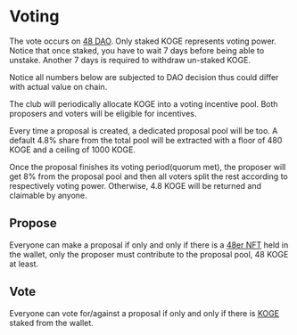 # Voting

The vote occurs on [48 DAO](https://www.bnb48.club). Only staked KOGE represents voting power. Notice that once staked, you have to wait 7 days before being able to unstake. Another 7 days is required to withdraw un-staked KOGE.

Notice all numbers below are subjected to DAO decision thus could differ with actual value on chain.

The club will periodically allocate KOGE into a voting incentive pool. Both proposers and voters will be eligible for incentives.

Every time a proposal is created, a dedicated proposal pool will be too. A default 4.8% share from the total pool will be extracted with a floor of 480 KOGE and a ceiling of 1000 KOGE.&#x20;

Once the proposal finishes its voting period(quorum met), the proposer will get 8% from the proposal pool and then all voters split the rest according to respectively voting power. Otherwise, 4.8 KOGE will be returned and claimable by anyone.

## Propose

Everyone can make a proposal if only and only if there is a [48er NFT](48er-nft.md) held in the wallet, only the proposer must contribute to the proposal pool, 48 KOGE at least.

## Vote

Everyone can vote for/against a proposal if only and only if there is [KOGE ](../koge-token/)staked from the wallet.

